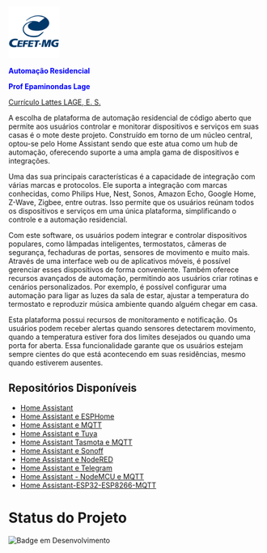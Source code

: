 <td style="width: 20%;"><img src="https://github.com/Epaminondaslage/OpenPLC/blob/master/img/Logo_CEFET-MG.png" width="20%" /></td>
<p><strong><span style="color: #0000ff;">Automação Residencial</span></strong></p>
<p><strong><span style="color: #0000ff;">Prof Epaminondas Lage</span></strong></p>
<a href="http://lattes.cnpq.br/7787341723868111"> Currículo Lattes LAGE, E. S.</a></p>

A escolha de plataforma de automação residencial de código aberto que permite aos usuários controlar e monitorar dispositivos e serviços em suas casas é o mote deste projeto. Construído em torno de um núcleo central, optou-se pelo Home Assistant sendo que este atua como um hub de automação, oferecendo suporte a uma ampla gama de dispositivos e integrações.

Uma das sua principais características é a capacidade de integração com várias marcas e protocolos. Ele suporta a integração com marcas conhecidas, como Philips Hue, Nest, Sonos, Amazon Echo, Google Home, Z-Wave, Zigbee, entre outras. Isso permite que os usuários reúnam todos os dispositivos e serviços em uma única plataforma, simplificando o controle e a automação residencial.

Com este software, os usuários podem integrar e controlar dispositivos populares, como lâmpadas inteligentes, termostatos, câmeras de segurança, fechaduras de portas, sensores de movimento e muito mais. Através de uma interface web ou de aplicativos móveis, é possível gerenciar esses dispositivos de forma conveniente. Também oferece recursos avançados de automação, permitindo aos usuários criar rotinas e cenários personalizados. Por exemplo, é possível configurar uma automação para ligar as luzes da sala de estar, ajustar a temperatura do termostato e reproduzir música ambiente quando alguém chegar em casa.

Esta plataforma possui recursos de monitoramento e notificação. Os usuários podem receber alertas quando sensores detectarem movimento, quando a temperatura estiver fora dos limites desejados ou quando uma porta for aberta. Essa funcionalidade garante que os usuários estejam sempre cientes do que está acontecendo em suas residências, mesmo quando estiverem ausentes.

## Repositórios Disponíveis

* <a href="https://github.com/Epaminondaslage/HomeAssistant">Home Assistant</a> 
* <a href="https://github.com/Epaminondaslage/HomeAssistant-ESPHome">Home Assistant e ESPHome</a> 
* <a href="https://github.com/Epaminondaslage/HomeAssistant-MQTT">Home Assistant e MQTT</a>
* <a href="https://github.com/Epaminondaslage/HomeAssistant-Tuya">Home Assistant e Tuya</a>
* <a href="https://github.com/Epaminondaslage/HomeAssistant-Tasmota-MQTT">Home Assistant Tasmota e MQTT</a>
* <a href="https://github.com/Epaminondaslage/HomeAssistant-Sonoff">Home Assistant e Sonoff</a>
* <a href="https://github.com/Epaminondaslage/HomeAssistant-NodeRED">Home Assistant e NodeRED</a>
* <a href="https://github.com/Epaminondaslage/HomeAssistant-Telegram">Home Assistant e Telegram</a>
* <a href="https://github.com/Epaminondaslage/HomeAssistant-NodeMCU-MQTT">Home Assistant - NodeMCU e MQTT</a>
* <a href="https://github.com/Epaminondaslage/HomeAssistant-ESP32-ESP8266-MQTT">Home Assistant-ESP32-ESP8266-MQTT</a>

# Status do Projeto

![Badge em Desenvolvimento](http://img.shields.io/static/v1?label=STATUS&message=EM%20DESENVOLVIMENTO&color=GREEN&style=for-the-badge)

